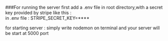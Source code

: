 ###For running the server first add a .env file in root directory,with a secret key provided by stripe like this :  
in .env file :
STRIPE_SECRET_KEY=\*\*\*\*

for starting server :
simply write nodemon on terminal and your server will be start at 5000 port
